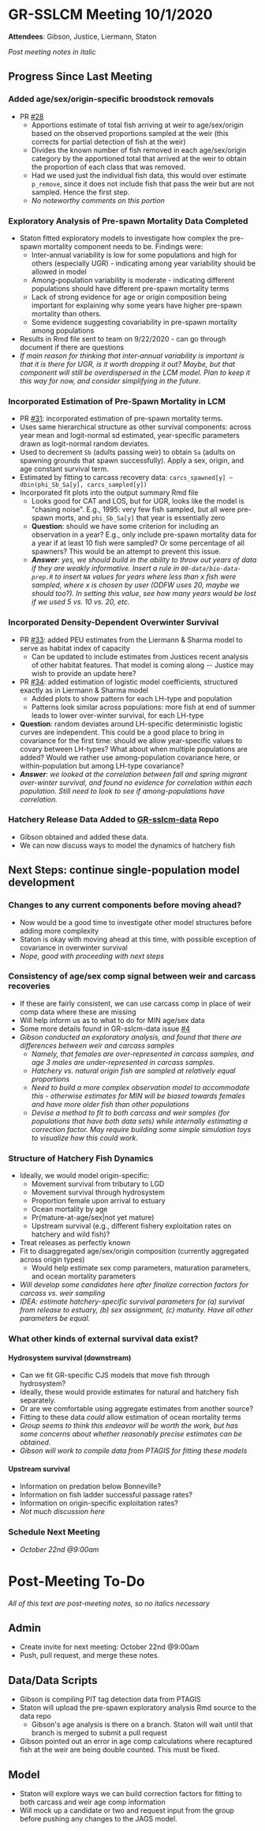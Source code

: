 # GR-SSLCM Meeting 10/1/2020

**Attendees**: Gibson, Justice, Liermann, Staton

_Post meeting notes in italic_

## Progress Since Last Meeting

### Added age/sex/origin-specific broodstock removals

* PR [#28](https://github.com/bstaton1/GR-sslcm/pull/28)
  * Apportions estimate of total fish arriving at weir to age/sex/origin based on the observed proportions sampled at the weir (this corrects for partial detection of fish at the weir)
  * Divides the known number of fish removed in each age/sex/origin category by the apportioned total that arrived at the weir to obtain the proportion of each class that was removed.
  * Had we used just the individual fish data, this would over estimate `p_remove`, since it does not include fish that pass the weir but are not sampled. Hence the first step.
  * _No noteworthy comments on this portion_

### Exploratory Analysis of Pre-spawn Mortality Data Completed

* Staton fitted exploratory models to investigate how complex the pre-spawn mortality component needs to be. Findings were:
  * Inter-annual variability is low for some populations and high for others (especially UGR) - indicating among year variability should be allowed in model
  * Among-population variability is moderate - indicating different populations should have different pre-spawn mortality terms
  * Lack of strong evidence for age or origin composition being important for explaining why some years have higher pre-spawn mortality than others.
  * Some evidence suggesting covariability in pre-spawn mortality among populations
* Results in Rmd file sent to team on 9/22/2020 - can go through document if there are questions
* _If main reason for thinking that inter-annual variability is important is that it is there for UGR, is it worth dropping it out? Maybe, but that component will still be overdispersed in the LCM model. Plan to keep it this way for now, and consider simplifying in the future._

### Incorporated Estimation of Pre-Spawn Mortality in LCM

* PR [#31](https://github.com/bstaton1/GR-sslcm/pull/31): incorporated estimation of pre-spawn mortality terms.
* Uses same hierarchical structure as other survival components: across year mean and logit-normal sd estimated, year-specific parameters drawn as logit-normal random deviates.
* Used to decrement `Sb` (adults passing weir) to obtain `Sa` (adults on spawning grounds that spawn successfully). Apply a sex, origin, and age constant survival term.
* Estimated by fitting to carcass recovery data: `carcs_spawned[y] ~ dbin(phi_Sb_Sa[y], carcs_sampled[y])`
* Incorporated fit plots into the output summary Rmd file
  * Looks good for CAT and LOS, but for UGR, looks like the model is "chasing noise". E.g., 1995: very few fish sampled, but all were pre-spawn morts, and `phi_Sb_Sa[y]` that year is essentially zero
  * **Question**: should we have some criterion for including an observation in a year? E.g., only include pre-spawn mortality data for a year if at least 10 fish were sampled? Or some percentage of all spawners? This would be an attempt to prevent this issue.
  * _**Answer**: yes, we should build in the ability to throw out years of data if they are weakly informative. Insert a rule in `00-data/bio-data-prep.R` to insert `NA` values for years where less than x fish were sampled, where x is chosen by user (ODFW uses 20, maybe we should too?). In setting this value, see how many years would be lost if we used 5 vs. 10 vs. 20, etc._

### Incorporated Density-Dependent Overwinter Survival

* PR [#33](https://github.com/bstaton1/GR-sslcm/pull/33): added PEU estimates from the Liermann & Sharma model to serve as habitat index of capacity
  * Can be updated to include estimates from Justices recent analysis of other habitat features. That model is coming along -- Justice may wish to provide an update here?
* PR [#34](https://github.com/bstaton1/GR-sslcm/pull/34): added estimation of logistic model coefficients, structured exactly as in Liermann & Sharma model
  * Added plots to show pattern for each LH-type and population
  * Patterns look similar across populations: more fish at end of summer leads to lower over-winter survival, for each LH-type
* **Question**: random deviates around LH-specific deterministic logistic curves are independent. This could be a good place to bring in covariance for the first time: should we allow year-specific values to covary between LH-types? What about when multiple populations are added? Would we rather use among-population covariance here, or within-population but among LH-type covariance?
* _**Answer**: we looked at the correlation between fall and spring migrant over-winter survival, and found no evidence for correlation within each population. Still need to look to see if among-populations have correlation._

### Hatchery Release Data Added to [GR-sslcm-data](https://github.com/gibsonpp/GR-sslcm-data) Repo

* Gibson obtained and added these data.
* We can now discuss ways to model the dynamics of hatchery fish

## Next Steps: continue single-population model development

### Changes to any current components before moving ahead?

* Now would be a good time to investigate other model structures before adding more complexity
* Staton is okay with moving ahead at this time, with possible exception of covariance in overwinter survival
* _Nope, good with proceeding with next steps_

### Consistency of age/sex comp signal between weir and carcass recoveries

* If these are fairly consistent, we can use carcass comp in place of weir comp data where these are missing
* Will help inform us as to what to do for MIN age/sex data
* Some more details found in GR-sslcm-data issue [#4](https://github.com/gibsonpp/GR-sslcm-data/issues/4)
* _Gibson conducted an exploratory analysis, and found that there are differences between weir and carcass samples_
  * _Namely, that females are over-represented in carcass samples, and age 3 males are under-represented in carcass samples._
  * _Hatchery vs. natural origin fish are sampled at relatively equal proportions_
  * _Need to build a more complex observation model to accommodate this - otherwise estimates for MIN will be biased towards females and have more older fish than other populations_
  * _Devise a method to fit to both carcass and weir samples (for populations that have both data sets) while internally estimating a correction factor. May require building some simple simulation toys to visualize how this could work_.

### Structure of Hatchery Fish Dynamics

* Ideally, we would model origin-specific:
  * Movement survival from tributary to LGD
  * Movement survival through hydrosystem
  * Proportion female upon arrival to estuary
  * Ocean mortality by age
  * Pr(mature-at-age/sex|not yet mature)
  * Upstream survival (e.g., different fishery exploitation rates on hatchery and wild fish)?
* Treat releases as perfectly known
* Fit to disaggregated age/sex/origin composition (currently aggregated across origin types)
  * Would help estimate sex comp parameters, maturation parameters, and ocean mortality parameters
* _Will develop some candidates here after finalize correction factors for carcass vs. weir sampling_
* _IDEA: estimate hatchery-specific survival parameters for (a) survival from release to estuary, (b) sex assignment, (c) maturity. Have all other parameters be equal._ 

### What other kinds of external survival data exist?

#### Hydrosystem survival (downstream)

* Can we fit GR-specific CJS models that move fish through hydrosystem? 
* Ideally, these would provide estimates for natural and hatchery fish separately.
* Or are we comfortable using aggregate estimates from another source?
* Fitting to these data *could* allow estimation of ocean mortality terms
* _Group seems to think this endeavor will be worth the work, but has some concerns about whether reasonably precise estimates can be obtained_.
* _Gibson will work to compile data from PTAGIS for fitting these models_

#### Upstream survival

* Information on predation below Bonneville?
* Information on fish ladder successful passage rates?
* Information on origin-specific exploitation rates?
* _Not much discussion here_

### Schedule Next Meeting

* _October 22nd @9:00am_

# Post-Meeting To-Do

_All of this text are post-meeting notes, so no italics necessary_

## Admin

* Create invite for next meeting: October 22nd @9:00am
* Push, pull request, and merge these notes.

## Data/Data Scripts

* Gibson is compiling PIT tag detection data from PTAGIS
* Staton will upload the pre-spawn exploratory analysis Rmd source to the data repo
  * Gibson's age analysis is there on a branch. Staton will wait until that branch is merged to submit a pull request
* Gibson pointed out an error in age comp calculations where recaptured fish at the weir are being double counted. This must be fixed.

## Model

* Staton will explore ways we can build correction factors for fitting to both carcass and weir age comp information
* Will mock up a candidate or two and request input from the group before pushing any changes to the JAGS model.
